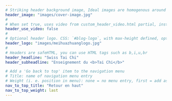 ```yaml
---
# Striking header background image, Ideal images are homogenous around the centre and contrasting to the text. Non-ideal images can use `title_guard`
header_image: "images/cover-image.jpg"
#
# When set true, uses video from custom_header_video.html partial, instead of header_image
header_use_video: false
#
# Optional header logo. CSS: `#blog-logo`, with max-height defined, optimize to prevent scaling
header_logo: "images/meihuazhuanglogo.jpg"
#
# Headers are safeHTML, you can use HTML tags such as b,i,u,br
header_headline: "Swiss Tai Chi"
header_subheadline: "Enseignement du <b>Tai Chi</b>"

# Add a 'Go back to top' item to the navigation menu
# Title: name of navigation menu entry
# Weight (i. e. position in menu): none = no menu entry, first = add as first entry, last = ad as last entry
nav_to_top_title: "Retour en haut"
nav_to_top_weight: last
---
```

